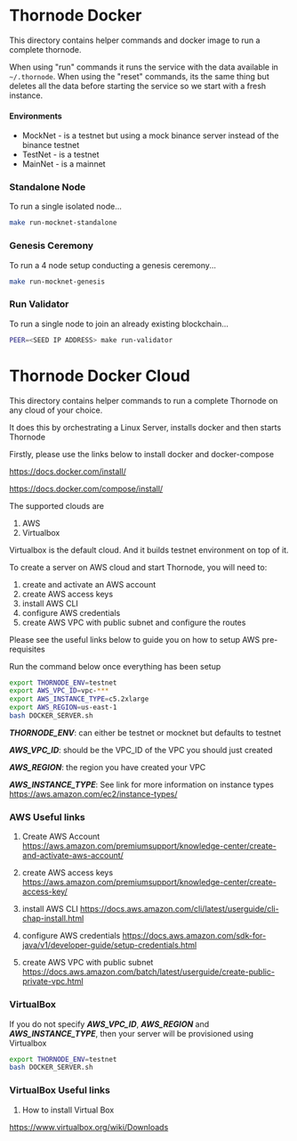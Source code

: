 Thornode Docker
===============

This directory contains helper commands and docker image to run a complete
thornode.

When using "run" commands it runs the service with the data available in
`~/.thornode`. When using the "reset" commands, its the same thing but deletes
all the data before starting the service so we start with a fresh instance.

#### Environments
 * MockNet - is a testnet but using a mock binance server instead of the
   binance testnet
 * TestNet - is a testnet
 * MainNet - is a mainnet

### Standalone Node
To run a single isolated node...
```bash
make run-mocknet-standalone
```

### Genesis Ceremony
To run a 4 node setup conducting a genesis ceremony...

```bash
make run-mocknet-genesis
```

### Run Validator
To run a single node to join an already existing blockchain...

```bash
PEER=<SEED IP ADDRESS> make run-validator
```
Thornode Docker Cloud 
=====================

This directory contains helper commands to run a complete Thornode on any cloud of your choice.

It does this by orchestrating a Linux Server, installs docker and then starts Thornode

Firstly, please use the links below to install docker and docker-compose

https://docs.docker.com/install/

https://docs.docker.com/compose/install/

The supported clouds are
1) AWS
2) Virtualbox 

Virtualbox is the default cloud. And it builds testnet environment on top of it.

To create a server on AWS cloud and start Thornode, you will need to:
1) create and activate an AWS account 
2) create AWS access keys 
3) install AWS CLI
4) configure AWS credentials 
5) create AWS VPC with public subnet and configure the routes 

Please see the useful links below to guide you on how to setup AWS pre-requisites

Run the command below once everything has been setup 

```bash
export THORNODE_ENV=testnet
export AWS_VPC_ID=vpc-***
export AWS_INSTANCE_TYPE=c5.2xlarge
export AWS_REGION=us-east-1
bash DOCKER_SERVER.sh
```

***THORNODE_ENV***: can either be testnet or mocknet but defaults to testnet

***AWS_VPC_ID***:   should be the VPC_ID of the VPC you should just created 

***AWS_REGION***: the region you have created your VPC

***AWS_INSTANCE_TYPE***: See link for more information on instance types 
https://aws.amazon.com/ec2/instance-types/


 

### AWS Useful links

1) Create AWS Account 
https://aws.amazon.com/premiumsupport/knowledge-center/create-and-activate-aws-account/

2) create AWS access keys 
https://aws.amazon.com/premiumsupport/knowledge-center/create-access-key/

3) install AWS CLI
https://docs.aws.amazon.com/cli/latest/userguide/cli-chap-install.html

4) configure AWS credentials
https://docs.aws.amazon.com/sdk-for-java/v1/developer-guide/setup-credentials.html

5) create AWS VPC with public subnet 
https://docs.aws.amazon.com/batch/latest/userguide/create-public-private-vpc.html


### VirtualBox

If you do not specify ***AWS_VPC_ID***, ***AWS_REGION*** and ***AWS_INSTANCE_TYPE***, then your server will be provisioned using Virtualbox


```bash
export THORNODE_ENV=testnet
bash DOCKER_SERVER.sh
```


### VirtualBox Useful links 
1) How to install Virtual Box 

https://www.virtualbox.org/wiki/Downloads
